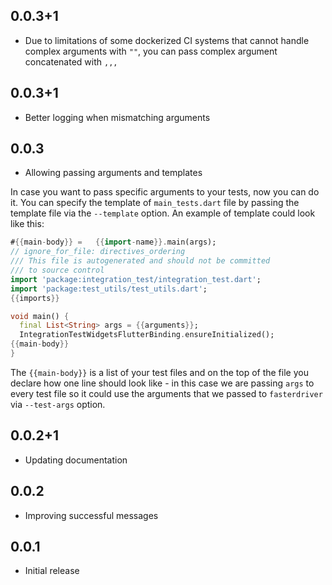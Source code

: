 ## 0.0.3+1
* Due to limitations of some dockerized CI systems that cannot handle complex
arguments with `""`, you can pass complex argument concatenated with `,,,`


## 0.0.3+1
* Better logging when mismatching arguments

## 0.0.3
* Allowing passing arguments and templates

In case you want to pass specific arguments to your tests, now you can do it.
You can specify the template of `main_tests.dart` file by passing the template file
via the `--template` option. An example of template could look like this:
```dart
#{{main-body}} =   {{import-name}}.main(args);
// ignore_for_file: directives_ordering
/// This file is autogenerated and should not be committed
/// to source control
import 'package:integration_test/integration_test.dart';
import 'package:test_utils/test_utils.dart';
{{imports}}

void main() {
  final List<String> args = {{arguments}};
  IntegrationTestWidgetsFlutterBinding.ensureInitialized();
{{main-body}}
}
```
The `{{main-body}}` is a list of your test files and on the top of the file
you declare how one line should look like - in this case we are passing `args`
to every test file so it could use the arguments that we passed to
`fasterdriver` via `--test-args` option.

## 0.0.2+1
* Updating documentation

## 0.0.2

* Improving successful messages

## 0.0.1

* Initial release
